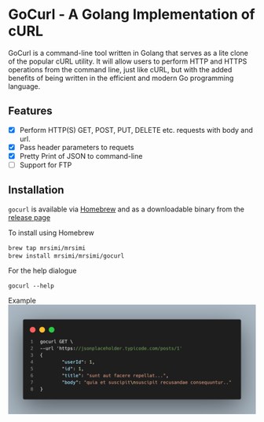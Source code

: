 # GoCurl - A Golang Implementation of cURL

GoCurl is a command-line tool written in Golang that serves as a lite clone of the popular cURL utility. It will allow users to perform HTTP and HTTPS operations from the command line, just like cURL, but with the added benefits of being written in the efficient and modern Go programming language.

## Features
- [x] Perform HTTP(S) GET, POST, PUT, DELETE etc. requests with body and url.
- [x] Pass header parameters to requets
- [x] Pretty Print of JSON to command-line
- [ ] Support for FTP

## Installation 

`gocurl` is available via [Homebrew](https://brew.sh/) and as a downloadable binary from the [release page](https://github.com/mrsimi/gocurl/releases)

To install using Homebrew 

```
brew tap mrsimi/mrsimi
brew install mrsimi/mrsimi/gocurl
```

For the help dialogue 
```
gocurl --help
```

Example 
![Screenshot of using the gocurl tool](assets/code.png)




